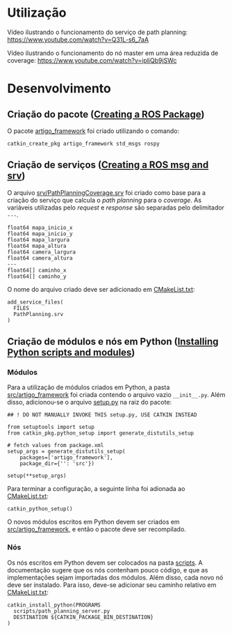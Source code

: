 # Utilização

Vídeo ilustrando o funcionamento do serviço de path planning: https://www.youtube.com/watch?v=Q31L-s6_7aA

Vídeo ilustrando o funcionamento do nó master em uma área reduzida de coverage: https://www.youtube.com/watch?v=ipliQb9jSWc

# Desenvolvimento
## Criação do pacote ([Creating a ROS Package][criar_pacote])
O pacote [artigo_framework][artigo_framework] foi criado utilizando o comando:

	catkin_create_pkg artigo_framework std_msgs rospy

## Criação de serviços ([Creating a ROS msg and srv][criar_servico])
O arquivo [srv/PathPlanningCoverage.srv][path_planning_coverage] foi criado como base para a criação do serviço que calcula o _path planning_ para o _coverage_. As variáveis utilizadas pelo _request_ e _response_ são separadas pelo delimitador `---`.

	float64 mapa_inicio_x
	float64 mapa_inicio_y
	float64 mapa_largura
	float64 mapa_altura
	float64 camera_largura
	float64 camera_altura
	---
	float64[] caminho_x
	float64[] caminho_y

O nome do arquivo criado deve ser adicionado em [CMakeList.txt][CMakeList_pacote]:

	add_service_files(
	  FILES
	  PathPlanning.srv
	)

## Criação de módulos e nós em Python ([Installing Python scripts and modules][modulos_python])
### Módulos
Para a utilização de módulos criados em Python, a pasta [src/artigo_framework][src] foi criada contendo o arquivo vazio `__init__.py`. Além disso, adicionou-se o arquivo [setup.py][setup] na raiz do pacote:

	## ! DO NOT MANUALLY INVOKE THIS setup.py, USE CATKIN INSTEAD

	from setuptools import setup
	from catkin_pkg.python_setup import generate_distutils_setup

	# fetch values from package.xml
	setup_args = generate_distutils_setup(
	    packages=['artigo_framework'],
	    package_dir={'': 'src'})

	setup(**setup_args)

Para terminar a configuração, a seguinte linha foi adionada ao [CMakeList.txt][CMakeList_pacote]:

	catkin_python_setup()

O novos módulos escritos em Python devem ser criados em [src/artigo_framework][src], e então o pacote deve ser recompilado.

### Nós
Os nós escritos em Python devem ser colocados na pasta [scripts][scripts]. A documentação sugere que os nós contenham pouco código, e que as implementações sejam importadas dos módulos. Além disso, cada novo nó deve ser instalado. Para isso, deve-se adicionar seu caminho relativo em [CMakeList.txt][CMakeList_pacote]:

	catkin_install_python(PROGRAMS
	  scripts/path_planning_server.py
	  DESTINATION ${CATKIN_PACKAGE_BIN_DESTINATION}
	)

[artigo_framework]: <https://github.com/Igz72/artigo_framework>
[CMakeList_pacote]: <https://github.com/Igz72/artigo_framework/blob/main/CMakeLists.txt>
[path_planning_coverage]: <https://github.com/Igz72/artigo_framework/blob/main/srv/PathPlanningCoverage.srv>
[src]: <https://github.com/Igz72/artigo_framework/tree/main/src/artigo_framework>
[setup]: <https://github.com/Igz72/artigo_framework/blob/main/setup.py>
[scripts]: <https://github.com/Igz72/artigo_framework/tree/main/scripts>

[criar_pacote]: <http://wiki.ros.org/ROS/Tutorials/CreatingPackage>
[criar_servico]: <http://wiki.ros.org/ROS/Tutorials/CreatingMsgAndSrv>
[modulos_python]: <http://docs.ros.org/en/api/catkin/html/howto/format2/installing_python.html#installing-python-scripts-and-modules>
